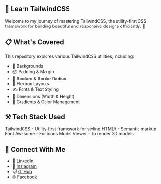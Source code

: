 ## 🌟 **Learn TailwindCSS**
Welcome to my journey of mastering TailwindCSS, the utility-first CSS framework for building beautiful and responsive designs efficiently. 🚀


## 📋 **What's Covered**
This repository explores various TailwindCSS utilities, including:
- 🎨 Backgrounds
- 📦 Padding & Margin
- 🔲 Borders & Border Radius
- 🧱 Flexbox Layouts
- ✍️ Fonts & Text Styling
- 📐 Dimensions (Width & Height)
- 🌈 Gradients & Color Management

## ⚒️ **Tech Stack Used**
TailwindCSS - Utility-first framework for styling
HTML5 - Semantic markup
Font Awesome - For icons
Model Viewer - To render 3D models

## 🔗 **Connect With Me**  
- 💼 [LinkedIn](https://www.linkedin.com/in/muhamad-rifai-553a212a7)  
- 📸 [Instagram](https://www.instagram.com/mr.user404_?igsh=eTF2djZuNTJmdmd5)  
- 🐱 [GitHub](https://github.com/Rifaiiii04/simple-3D-model.git)  
- 🌐 [Facebook](https://www.facebook.com/ericko.anjaymabar)  

